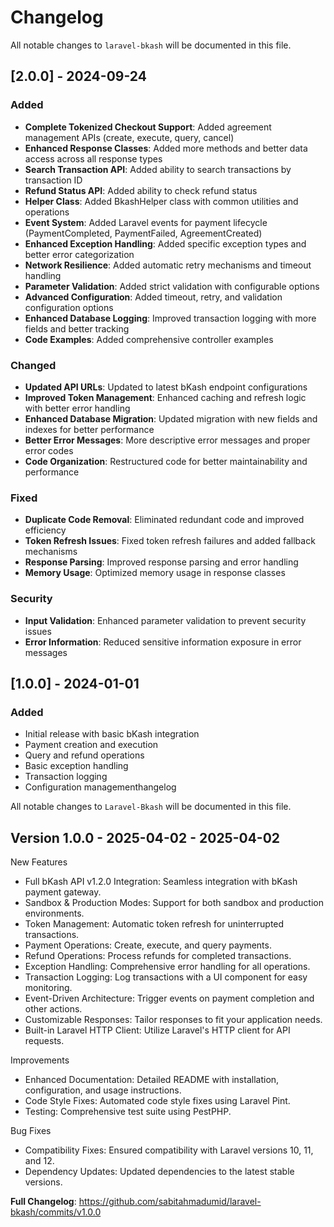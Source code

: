 # Changelog

All notable changes to `laravel-bkash` will be documented in this file.

## [2.0.0] - 2024-09-24

### Added
- **Complete Tokenized Checkout Support**: Added agreement management APIs (create, execute, query, cancel)
- **Enhanced Response Classes**: Added more methods and better data access across all response types
- **Search Transaction API**: Added ability to search transactions by transaction ID
- **Refund Status API**: Added ability to check refund status
- **Helper Class**: Added BkashHelper class with common utilities and operations
- **Event System**: Added Laravel events for payment lifecycle (PaymentCompleted, PaymentFailed, AgreementCreated)
- **Enhanced Exception Handling**: Added specific exception types and better error categorization
- **Network Resilience**: Added automatic retry mechanisms and timeout handling
- **Parameter Validation**: Added strict validation with configurable options
- **Advanced Configuration**: Added timeout, retry, and validation configuration options
- **Enhanced Database Logging**: Improved transaction logging with more fields and better tracking
- **Code Examples**: Added comprehensive controller examples

### Changed
- **Updated API URLs**: Updated to latest bKash endpoint configurations
- **Improved Token Management**: Enhanced caching and refresh logic with better error handling
- **Enhanced Database Migration**: Updated migration with new fields and indexes for better performance
- **Better Error Messages**: More descriptive error messages and proper error codes
- **Code Organization**: Restructured code for better maintainability and performance

### Fixed
- **Duplicate Code Removal**: Eliminated redundant code and improved efficiency
- **Token Refresh Issues**: Fixed token refresh failures and added fallback mechanisms
- **Response Parsing**: Improved response parsing and error handling
- **Memory Usage**: Optimized memory usage in response classes

### Security
- **Input Validation**: Enhanced parameter validation to prevent security issues
- **Error Information**: Reduced sensitive information exposure in error messages

## [1.0.0] - 2024-01-01

### Added
- Initial release with basic bKash integration
- Payment creation and execution
- Query and refund operations
- Basic exception handling
- Transaction logging
- Configuration managementhangelog

All notable changes to `Laravel-Bkash` will be documented in this file.

## Version 1.0.0 - 2025-04-02 - 2025-04-02

New Features

- Full bKash API v1.2.0 Integration: Seamless integration with bKash payment gateway.
- Sandbox & Production Modes: Support for both sandbox and production environments.
- Token Management: Automatic token refresh for uninterrupted transactions.
- Payment Operations: Create, execute, and query payments.
- Refund Operations: Process refunds for completed transactions.
- Exception Handling: Comprehensive error handling for all operations.
- Transaction Logging: Log transactions with a UI component for easy monitoring.
- Event-Driven Architecture: Trigger events on payment completion and other actions.
- Customizable Responses: Tailor responses to fit your application needs.
- Built-in Laravel HTTP Client: Utilize Laravel's HTTP client for API requests.

Improvements

- Enhanced Documentation: Detailed README with installation, configuration, and usage instructions.
- Code Style Fixes: Automated code style fixes using Laravel Pint.
- Testing: Comprehensive test suite using PestPHP.

Bug Fixes

- Compatibility Fixes: Ensured compatibility with Laravel versions 10, 11, and 12.
- Dependency Updates: Updated dependencies to the latest stable versions.

**Full Changelog**: https://github.com/sabitahmadumid/laravel-bkash/commits/v1.0.0
